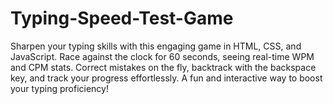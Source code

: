 # Typing-Speed-Test-Game
Sharpen your typing skills with this engaging game in HTML, CSS, and JavaScript. Race against the clock for 60 seconds, seeing real-time WPM and CPM stats. Correct mistakes on the fly, backtrack with the backspace key, and track your progress effortlessly. A fun and interactive way to boost your typing proficiency! 
